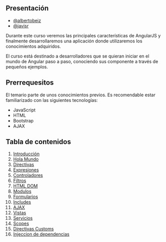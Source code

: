 ## Presentación

* [@albertobeiz](http://albertobeiz.com/)
* [@javisr](http://javisr.net)

Durante este curso veremos las principales características de AngularJS y finalmente desarrollaremos una aplicación donde utilizaremos los conocimientos adquiridos. 

El curso está destinado a desarrolladores que se quieran iniciar en el mundo de Angular paso a paso, conociendo sus componente a través de pequeños ejemplos.

## Prerrequesitos

El temario parte de unos conocimientos previos. Es recomendable estar familiarizado con las siguientes tecnologías:
* JavaScript
* HTML
* Bootstrap
* AJAX

## Tabla de contenidos

 1. [Introducción](01_Introduccion/)
 2. [Hola Mundo](02_Hola_Mundo/)
 3. [Directivas](03_Directivas/)
 4. [Expresiones](04_Expresiones/)
 5. [Controladores](05_Controladores)
 6. [Filtros](06_Filtros/)
 7. [HTML DOM](07_Filtros/)
 8. [Modulos](08_Modulos/)
 9. [Formularios](09_Formularios/)
 10. [Includes](10_Includes/)
 11. [AJAX](11_AJAX/)
 12. [Vistas](12_Vistas/)
 13. [Servicios](13_Servicios/)
 14. [Scopes](14_Scopes/)
 15. [Directivas Customs](15_Directivas_Custom/)
 16. [Injeccion de dependencias](16_Inyeccion_de_Dependencias/)

